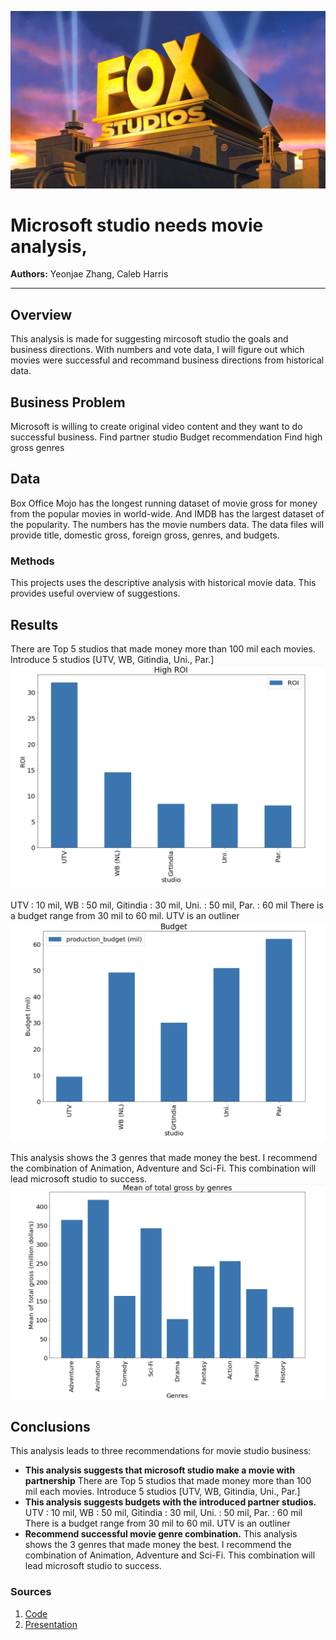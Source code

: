 
![example](images/FoxStudio.webp)
# Microsoft studio needs movie analysis,

**Authors:** Yeonjae Zhang, Caleb Harris
***
## Overview

This analysis is made for suggesting mircosoft studio the goals and business directions. With numbers and vote data, I will figure out which movies were successful and recommand business directions from historical data.

## Business Problem

Microsoft is willing to create original video content and they want to do successful business.
Find partner studio
Budget recommendation
Find high gross genres

## Data

Box Office Mojo has the longest running dataset of movie gross for money from the popular movies in world-wide. And IMDB has the largest dataset of the popularity. The numbers has the movie numbers data. The data files will provide title, domestic gross, foreign gross, genres, and budgets.

### Methods

This projects uses the descriptive analysis with historical movie data. This provides useful overview of suggestions.

## Results
There are Top 5 studios that made money more than 100 mil each movies. Introduce 5 studios [UTV, WB, Gitindia, Uni., Par.]
![ROI](images/ROI.png)

UTV : 10 mil, WB : 50 mil, Gitindia : 30 mil, Uni. : 50 mil, Par. : 60 mil
There is a budget range from 30 mil to 60 mil. UTV is an outliner
![Budget](images/Budget.png)

This analysis shows the 3 genres that made money the best. I recommend the combination of Animation, Adventure and Sci-Fi. This combination will lead microsoft studio to success.
![Genre](images/Genre.png)

## Conclusions
This analysis leads to three recommendations for movie studio business:

* **This analysis suggests that microsoft studio make a movie with partnership** There are Top 5 studios that made money more than 100 mil each movies. Introduce 5 studios [UTV, WB, Gitindia, Uni., Par.]
* **This analysis suggests budgets with the introduced partner studios.**  UTV : 10 mil, WB : 50 mil, Gitindia : 30 mil, Uni. : 50 mil, Par. : 60 mil There is a budget range from 30 mil to 60 mil. UTV is an outliner
* **Recommend successful movie genre combination.** This analysis shows the 3 genres that made money the best. I recommend the combination of Animation, Adventure and Sci-Fi. This combination will lead microsoft studio to success.

### Sources
1. [Code](Submit/project.pdf) 
2. [Presentation](Submit/presentation.pdfpresentation.pdf)
